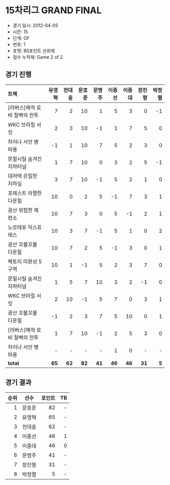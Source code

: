 # 15차리그 GRAND FINAL

- 경기 일시: 2012-04-05
- 시즌: 15
- 단계: GF
- 번호: 1
- 포맷: 80포인트 선취제
- 점수 누적제: Game 2 of 2.





## 경기 진행

| 트랙 | 유영혁 | 전대웅 | 문호준 | 문명주 | 이중선 | 이중대 | 장진형 | 박정렬 |
|:---|---:|---:|---:|---:|---:|---:|---:|---:|
| [리버스]해적 로비 절벽의 전투 | 7 | 2 | 10 | 1 | 5 | 3 | 0 | -1 |
| WKC 브라질 서킷 | 2 | 3 | 10 | -1 | 1 | 7 | 5 | 0 |
| 차이나 서안 병마용 | -1 | 1 | 10 | 7 | 5 | 2 | 3 | 0 |
| 문힐시틸 숨겨진 지하터널 | 1 | 7 | 10 | 0 | 3 | 2 | 5 | -1 |
| 대저택 은밀한 지하실 | 3 | 7 | 10 | -1 | 5 | 2 | 1 | 0 |
| 포레스트 아찔한 다운힐 | 10 | 0 | 2 | 5 | -1 | 7 | 3 | 1 |
| 광산 위험한 제련소 | 10 | 7 | 3 | 0 | 5 | -1 | 2 | 1 |
| 노르테유 익스프레스 | 10 | 3 | 7 | -1 | 5 | 1 | 0 | 2 |
| 광산 꼬불꼬불 다운힐 | 10 | 7 | 2 | 5 | -1 | 3 | 0 | 1 |
| 팩토리 미완성 5구역 | 10 | 1 | -1 | 5 | 2 | 3 | 7 | 0 |
| 문힐시틸 숨겨진 지하터널 | 1 | 5 | 7 | 10 | 3 | 2 | -1 | 0 |
| WKC 브라질 서킷 | 2 | 10 | -1 | 5 | 7 | 0 | 3 | 1 |
| 광산 꼬불꼬불 다운힐 | -1 | 2 | 3 | 7 | 5 | 10 | 0 | 1 |
| [리버스]해적 로비 절벽의 전투 | 1 | 7 | 10 | -1 | 2 | 5 | 3 | 0 |
| 차이나 서안 병마용 | - | - | - | - | 1 | 0 | - | - |
| __total__ | __65__ | __62__ | __82__ | __41__ | __46__ | __46__ | __31__ | __5__ |




## 경기 결과

| 순위 | 선수 | 포인트 | TB |
|---:|:---:|---:|---:|
| 1 | 문호준 | 82 | - |
| 2 | 유영혁 | 65 | - |
| 3 | 전대웅 | 62 | - |
| 4 | 이중선 | 46 | 1 |
| 5 | 이중대 | 46 | 0 |
| 6 | 문명주 | 41 | - |
| 7 | 장진형 | 31 | - |
| 8 | 박정렬 | 5 | - |

